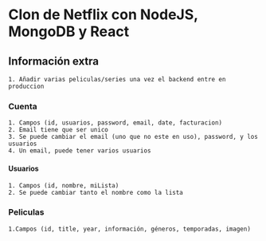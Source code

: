 # Clon de Netflix con NodeJS, MongoDB y React

## Información extra

    1. Añadir varias peliculas/series una vez el backend entre en produccion

### Cuenta

    1. Campos (id, usuarios, password, email, date, facturacion)
    2. Email tiene que ser unico
    3. Se puede cambiar el email (uno que no este en uso), password, y los usuarios
    4. Un email, puede tener varios usuarios

#### Usuarios

    1. Campos (id, nombre, miLista)
    2. Se puede cambiar tanto el nombre como la lista

### Peliculas

    1.Campos (id, title, year, información, géneros, temporadas, imagen)
